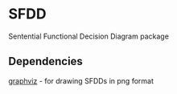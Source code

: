 # SFDD
Sentential Functional Decision Diagram package

## Dependencies
[graphviz](http://www.graphviz.org/) - for drawing SFDDs in png format
